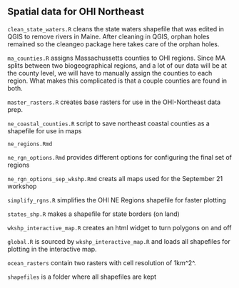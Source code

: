 ## Spatial data for OHI Northeast

`clean_state_waters.R` cleans the state waters shapefile that was edited in QGIS to remove rivers in Maine. After cleaning in QGIS, orphan holes remained so the cleangeo package here takes care of the orphan holes.

`ma_counties.R` assigns Massachussetts counties to OHI regions. Since MA splits between two biogeographical regions, and a lot of our data will be at the county level, we will have to manually assign the counties to each region. What makes this complicated is that a couple counties are found in both.

`master_rasters.R` creates base rasters for use in the OHI-Northeast data prep.

`ne_coastal_counties.R` script to save northeast coastal counties as a shapefile for use in maps

`ne_regions.Rmd`

`ne_rgn_options.Rmd` provides different options for configuring the final set of regions

`ne_rgn_options_sep_wkshp.Rmd` creats all maps used for the September 21 workshop

`simplify_rgns.R` simplifies the OHI NE Regions shapefile for faster plotting

`states_shp.R` makes a shapefile for state borders (on land)

`wkshp_interactive_map.R` creates an html widget to turn polygons on and off

`global.R` is sourced by `wkshp_interactive_map.R` and loads all shapefiles for plotting in the interactive map.

`ocean_rasters` contain two rasters with cell resolution of 1km^2^. 

`shapefiles` is a folder where all shapefiles are kept

